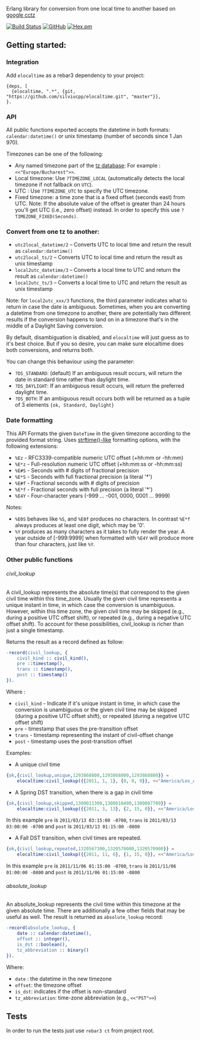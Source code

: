 Erlang library for conversion from one local time to another based on [google cctz][1] 

[![Build Status](https://app.travis-ci.com/silviucpp/elocaltime.svg?branch=master)](https://travis-ci.com/github/silviucpp/elocaltime)
[![GitHub](https://img.shields.io/github/license/silviucpp/elocaltime)](https://github.com/silviucpp/elocaltime/blob/master/LICENSE)
[![Hex.pm](https://img.shields.io/hexpm/v/elocaltime)](https://hex.pm/packages/elocaltime)

## Getting started:

### Integration

Add `elocaltime` as a rebar3 dependency to your project:

```
{deps, [
  {elocaltime, ".*", {git, "https://github.com/silviucpp/elocaltime.git", "master"}},
}.
```

### API

All public functions exported accepts the datetime in both formats: `calendar:datetime()` or unix timestamp (number of seconds since 1 Jan 970).

Timezones can be one of the following:

- Any named timezone part of the [tz database][2]: For example : `<<"Europe/Bucharest">>`.
- Local timezone: Use `?TIMEZONE_LOCAL` (automatically detects the local timezone if not fallback on `UTC`).
- UTC : Use `?TIMEZONE_UTC` to specify the UTC timezone. 
- Fixed timezone: a time zone that is a fixed offset (seconds east) from UTC.  Note: If the absolute value of the offset is greater than 
  24 hours you'll get UTC (i.e., zero offset) instead. In order to specify this use `?TIMEZONE_FIXED(Seconds)`.

### Convert from one tz to another:

- `utc2local_datetime/2` – Converts UTC to local time and return the result as `calendar:datetime()`
- `utc2local_ts/2` – Converts UTC to local time and return the result as unix timestamp
- `local2utc_datetime/3` – Converts a local time to UTC and return the result as `calendar:datetime()`
- `local2utc_ts/3` – Converts a local time to UTC and return the result as unix timestamp

Note: for `local2utc_xxx/3` functions, the third parameter indicates what to return in case the date is ambiguous. Sometimes, 
when you are converting a datetime from one timezone to another, there are potentially two different results if the conversion happens 
to land on in a timezone that's in the middle of a Daylight Saving conversion.

By default, disambiguation is disabled, and `elocaltime` will just guess as to it's best choice. But if you so desire, you can make 
sure elocaltime does both conversions, and returns both.

You can change this behaviour using the parameter:

- `?DS_STANDARD`: (default) If an ambiguous result occurs, will return the date in standard time rather than daylight time.
- `?DS_DAYLIGHT`: If an ambiguous result occurs, will return the preferred daylight time.
- `?DS_BOTH`: If an ambiguous result occurs both will be returned as a tuple of 3 elements `{ok, Standard, Daylight}`

### Date formatting

This API Formats the given `DateTime` in the given timezone according to the provided format string. Uses [strftime()-like][3] formatting options,
with the following extensions:

- `%Ez`  - RFC3339-compatible numeric UTC offset (+hh:mm or -hh:mm)
- `%E*z` - Full-resolution numeric UTC offset (+hh:mm:ss or -hh:mm:ss)
- `%E#S` - Seconds with # digits of fractional precision
- `%E*S` - Seconds with full fractional precision (a literal '*')
- `%E#f` - Fractional seconds with # digits of precision
- `%E*f` - Fractional seconds with full precision (a literal '*')
- `%E4Y` - Four-character years (-999 ... -001, 0000, 0001 ... 9999)

Notes: 

- `%E0S` behaves like `%S`, and `%E0f` produces no characters. In contrast `%E*f` always produces at least one digit, which may be '0'.
- `%Y` produces as many characters as it takes to fully render the year. A year outside of [-999:9999] when formatted with `%E4Y` will produce more than four characters, just like `%Y`.

### Other public functions

###### civil_lookup 

A civil_lookup represents the absolute time(s) that correspond to the given civil time within this time_zone. 
Usually the given civil time represents a unique instant in time, in which case the 
conversion is unambiguous. However, within this time zone, the given civil time may be skipped (e.g., during a positive 
UTC offset shift), or repeated (e.g., during a negative UTC offset shift). To account for these possibilities, civil_lookup 
is richer than just a single timestamp. 

Returns the result as a record defined as follow:

```erlang
-record(civil_lookup, {
    civil_kind :: civil_kind(),
    pre ::timestamp(),
    trans :: timestamp(),
    post :: timestamp()
}).
````

Where :

- `civil_kind` - Indicate if it's unique instant in time, in which case the conversion is unambiguous or the given civil 
time may be skipped (during a positive UTC offset shift), or repeated (during a negative UTC offset shift)
- `pre` - timestamp that uses the pre-transition offset
- `trans` - timestamp representing the instant of civil-offset change
- `post` - timestamp uses the post-transition offset

Examples:

- A unique civil time

```erlang
{ok,{civil_lookup,unique,1293868800,1293868800,1293868800}} =
    elocaltime:civil_lookup({{2011, 1, 1}, {0, 0, 0}}, <<"America/Los_Angeles">>).
```

- A Spring DST transition, when there is a gap in civil time

```erlang
{ok,{civil_lookup,skipped,1300011300,1300010400,1300007700}} =
    elocaltime:civil_lookup({{2011, 3, 13}, {2, 15, 0}}, <<"America/Los_Angeles">>)
````

 In this example `pre` is `2011/03/13 03:15:00 -0700`, `trans` is `2011/03/13 03:00:00 -0700` and `post` is `2011/03/13 01:15:00 -0800`

- A Fall DST transition, when civil times are repeated.

```erlang
{ok,{civil_lookup,repeated,1320567300,1320570000,1320570900}} =
    elocaltime:civil_lookup({{2011, 11, 6}, {1, 15, 0}}, <<"America/Los_Angeles">>).
```    

In this example `pre` is `2011/11/06 01:15:00 -0700`, `trans` is `2011/11/06 01:00:00 -0800` and `post` is `2011/11/06 01:15:00 -0800`

###### absolute_lookup

An absolute_lookup represents the civil time within this timezone at the given absolute time. There are additionally a 
few other fields that may be useful as well. The result is returned as `absolute_lookup` record:

```erlang
-record(absolute_lookup, {
    date :: calendar:datetime(),
    offset :: integer(),
    is_dst ::boolean(),
    tz_abbreviation :: binary()
}). 
``` 

Where:

- `date` : the datetime in the new timezone
- `offset`: the timezone offset
- `is_dst`: indicates if the offset is non-standard
- `tz_abbreviation`: time-zone abbreviation (e.g., `<<"PST">>`)

## Tests

In order to run the tests just use `rebar3 ct` from project root.

[1]:https://github.com/google/cctz
[2]:https://www.iana.org/time-zones
[3]:http://www.cplusplus.com/reference/ctime/strftime/
